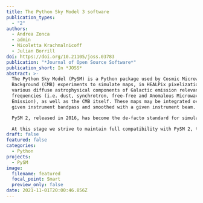```yaml
---
title: The Python Sky Model 3 software
publication_types:
  - "2"
authors:
  - Andrea Zonca
  - admin
  - Nicoletta Krachmalnicoff
  - Julian Borrill
doi: https://doi.org/10.21105/joss.03783
publication: "*Journal of Open Source Software*"
publication_short: In *JOSS*
abstract: >-
  The Python Sky Model (PySM) is a Python package used by Cosmic Microwave
  Background (CMB) experiments to simulate maps, in HEALPix pixelization, of the
  various diffuse astrophysical components of Galactic emission relevant at CMB
  frequencies (i.e. dust, synchrotron, free-free and Anomalous Microwave
  Emission), as well as the CMB itself. These maps may be integrated over a
  given instrument bandpass and smoothed with a given instrument beam. 

  PySM 2, released in 2016, has become the de-facto standard for simulating Galactic emission, for example it is used by CMB-S4, Simons Observatory, LiteBird, PICO, CLASS, POLARBEAR and other CMB experiments, as shown by the 80+ citations of the PySM 2 publication. As the resolution of upcoming experiments increases, the PySM 2 software has started to show some limitations, the solution to these issues was to reimplement PySM from scratch focusing on these features: reimplement all the models with the numba Just-In-Time compiler for Python to reduce memory overhead and optimize performance; use MPI through mpi4py to coordinate execution of PySM 3 across multiple nodes and rely on libsharp, for distributed spherical harmonic transforms; employ the data utilities infrastructure provided by astropy to download the input templates and cache them when requested. 

  At this stage we strive to maintain full compatibility with PySM 2, therefore we implement the exact same astrophysical emission models with the same naming scheme. In the extensive test suite we compare the output of each PySM 3 model with the results obtained by PySM 2.
draft: false
featured: false
categories:
  - Python
projects:
  - PySM
image:
  filename: featured
  focal_point: Smart
  preview_only: false
date: 2021-11-01T20:00:46.856Z
---
```

